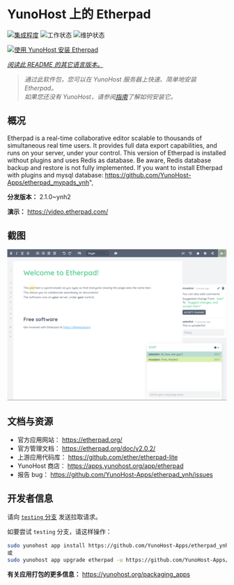 <!--
注意：此 README 由 <https://github.com/YunoHost/apps/tree/master/tools/readme_generator> 自动生成
请勿手动编辑。
-->

# YunoHost 上的 Etherpad

[![集成程度](https://dash.yunohost.org/integration/etherpad.svg)](https://ci-apps.yunohost.org/ci/apps/etherpad/) ![工作状态](https://ci-apps.yunohost.org/ci/badges/etherpad.status.svg) ![维护状态](https://ci-apps.yunohost.org/ci/badges/etherpad.maintain.svg)

[![使用 YunoHost 安装 Etherpad](https://install-app.yunohost.org/install-with-yunohost.svg)](https://install-app.yunohost.org/?app=etherpad)

*[阅读此 README 的其它语言版本。](./ALL_README.md)*

> *通过此软件包，您可以在 YunoHost 服务器上快速、简单地安装 Etherpad。*  
> *如果您还没有 YunoHost，请参阅[指南](https://yunohost.org/install)了解如何安装它。*

## 概况

Etherpad is a real-time collaborative editor scalable to thousands of simultaneous real time users. It provides full data export capabilities, and runs on your server, under your control.
This version of Etherpad is installed without plugins and uses Redis as database.
Be aware, Redis database backup and restore is not fully implemented.
If you want to install Etherpad with plugins and mysql database: https://github.com/YunoHost-Apps/etherpad_mypads_ynh",


**分发版本：** 2.1.0~ynh2

**演示：** <https://video.etherpad.com/>

## 截图

![Etherpad 的截图](./doc/screenshots/screenshot.png)

## 文档与资源

- 官方应用网站： <https://etherpad.org/>
- 官方管理文档： <https://etherpad.org/doc/v2.0.2/>
- 上游应用代码库： <https://github.com/ether/etherpad-lite>
- YunoHost 商店： <https://apps.yunohost.org/app/etherpad>
- 报告 bug： <https://github.com/YunoHost-Apps/etherpad_ynh/issues>

## 开发者信息

请向 [`testing` 分支](https://github.com/YunoHost-Apps/etherpad_ynh/tree/testing) 发送拉取请求。

如要尝试 `testing` 分支，请这样操作：

```bash
sudo yunohost app install https://github.com/YunoHost-Apps/etherpad_ynh/tree/testing --debug
或
sudo yunohost app upgrade etherpad -u https://github.com/YunoHost-Apps/etherpad_ynh/tree/testing --debug
```

**有关应用打包的更多信息：** <https://yunohost.org/packaging_apps>

